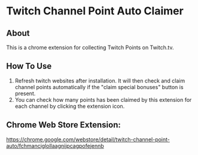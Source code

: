 # Twitch Channel Point Auto Claimer

## About
This is a chrome extension for collecting Twitch Points on Twitch.tv.

## How To Use
1. Refresh twitch websites after installation. It will then check and claim channel points automatically if the "claim special bonuses" button is present.
2. You can check how many points has been claimed by this extension for each channel by clicking the extension icon.

## Chrome Web Store Extension:
https://chrome.google.com/webstore/detail/twitch-channel-point-auto/fchmanciglollaagnijpcagpofejennb
